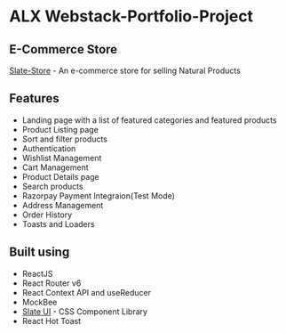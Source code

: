 # ALX Webstack-Portfolio-Project

## E-Commerce Store
[Slate-Store](https://slate-ecom-app.netlify.app/) - An e-commerce store for selling Natural Products

<!-- https://user-images.githubusercontent.com/77036784/173244452-f585322e-8486-497a-91df-7fcf2078422e.mp4 -->


## Features

- Landing page with a list of featured categories and featured products
- Product Listing page
- Sort and filter products
- Authentication
- Wishlist Management
- Cart Management
- Product Details page
- Search products 
- Razorpay Payment Integraion(Test Mode)
- Address Management 
- Order History
- Toasts and Loaders

## Built using

- ReactJS
- React Router v6
- React Context API and useReducer
- MockBee
- [Slate UI](https://slateui.netlify.app/) - CSS Component Library
- React Hot Toast 